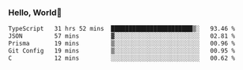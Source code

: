
### Hello, World🐤

<!--START_SECTION:waka-->

```txt
TypeScript   31 hrs 52 mins  ███████████████████████▒░   93.46 %
JSON         57 mins         ▓░░░░░░░░░░░░░░░░░░░░░░░░   02.81 %
Prisma       19 mins         ▒░░░░░░░░░░░░░░░░░░░░░░░░   00.96 %
Git Config   19 mins         ▒░░░░░░░░░░░░░░░░░░░░░░░░   00.95 %
C            12 mins         ░░░░░░░░░░░░░░░░░░░░░░░░░   00.62 %
```

<!--END_SECTION:waka-->
